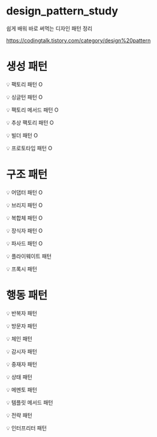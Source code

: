# design_pattern_study
쉽게 배워 바로 써먹는 디자인 패턴 정리

https://codingtalk.tistory.com/category/design%20pattern

# 생성 패턴    
💡 팩토리 패턴 O

💡 싱글턴 패턴  O 

💡 팩토리 메서드 패턴 O

💡 추상 팩토리 패턴 O 

💡 빌더 패턴 O

💡 프로토타입 패턴 O   

# 구조 패턴
💡 어댑터 패턴   O 

💡 브리지 패턴   O

💡 복합체 패턴   O   

💡 장식자 패턴   O  

💡 파사드 패턴   O  

💡 플라이웨이트 패턴     

💡 프록시 패턴   

# 행동 패턴   
💡 반복자 패턴   

💡 방문자 패턴    

💡 체인 패턴       

💡 감시자 패턴     

💡 중재자 패턴     

💡 상태 패턴       

💡 메멘토 패턴       

💡 템플릿 메서드 패턴    

💡 전략 패턴    

💡 인터프리터 패턴   
